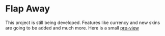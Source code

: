 # Flap Away
This project is still being developed. Features like currency and new skins are going to be added and much more.
Here is a small [pre-view](https://github.com/joanapimenta27/Flap_Away/blob/main/flap_away_video.mp4)
